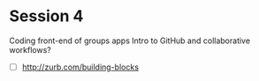 # Session 4

Coding front-end of groups apps
Intro to GitHub and collaborative workflows?

- [ ] http://zurb.com/building-blocks
